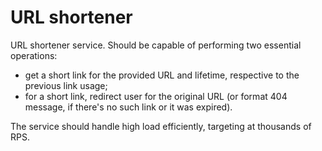 # URL shortener

URL shortener service. Should be capable of performing two essential operations:

 - get a short link for the provided URL and lifetime, respective to the previous link usage;
 - for a short link, redirect user for the original URL (or format 404 message, if there's no such link or it was expired).

The service should handle high load efficiently, targeting at thousands of RPS.
